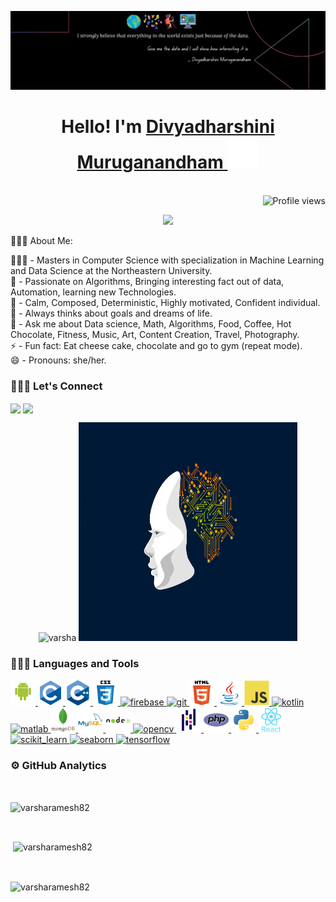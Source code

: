 ![logo](https://github.com/Divyadharsh/Divyadharsh/blob/main/Black%20Technology%20LinkedIn%20Banner%20(4).png)

<div align="center">
<h1> Hello! I'm <a href="https://github.com/Divyadharsh"> Divyadharshini Muruganandham <a><img src="https://github.com/Kathryn-Jie/Kathryn-Jie/blob/main/wave.gif" width="50px" height="50px"/></h1>
<Br>
<img src="https://camo.githubusercontent.com/08c037800f438485768a660c75c1ff65facb18c054b63483b615cc52c44b3195/68747470733a2f2f6b6f6d617265762e636f6d2f67687076632f3f757365726e616d653d766976656b39706174656c26636f6c6f723d626c756576696f6c6574267374796c653d666c6174" alt="Profile views" align='right'/> <a href="https://camo.githubusercontent.com/08c037800f438485768a660c75c1ff65facb18c054b63483b615cc52c44b3195/68747470733a2f2f6b6f6d617265762e636f6d2f67687076632f3f757365726e616d653d766976656b39706174656c26636f6c6f723d626c756576696f6c6574267374796c653d666c6174/"> </a> 
<br/>
<p align="center">
<a href="https://github.com/DenverCoder1/readme-typing-svg"><img src="https://readme-typing-svg.herokuapp.com?lines=I'm+a+Data+Scientist;I'm+a+Data+Analyst;I'm+a+Machine+Learning+Engineer;I'm+a+Software+Developer;Python%20|%20Data+Structures%20|%20Algorithms%20|%20SQL%20|%20Mathematics%20;Experimenting%20with%20Data%20and%new%20technologies&center=true&width=500&height=25"></a>
</p>
</div>
<div align="left">

👩🏻‍💻 About Me:

👩🏻‍🎓 - Masters in Computer Science with specialization in Machine Learning and Data Science at the Northeastern University.<br />
🔭 - Passionate on Algorithms, Bringing interesting fact out of data, Automation, learning new Technologies. <br />
🌱 - Calm, Composed, Deterministic, Highly motivated, Confident individual. <br />
🤔 - Always thinks about goals and dreams of life. <br />
💬 - Ask me about Data science, Math, Algorithms, Food, Coffee, Hot Chocolate, Fitness, Music, Art, Content Creation, Travel, Photography. <br />
⚡ - Fun fact: Eat cheese cake, chocolate and go to gym (repeat mode). <br />
😄 - Pronouns: she/her. <br />
   
<h3> 🙋🏻‍♀️ Let's Connect </h3>
<p align="left">
    <a href="https://linkedin.com/in/muruganandhamd/" target="blank">
        <img align="center" src="https://img.shields.io/badge/Divyadharshini Muruganandham-0077B5?style=for-the-badge&logo=linkedin&logoColor=white" /></a>
    <a href="mailto:divyadharshini0410@gmail.com" target="blank">
        <img align="center" src="https://img.shields.io/badge/divyadharshini0410@gmail.com-D14836?style=for-the-badge&logo=gmail&logoColor=white" />
    </a>
</p>

<p align="center">
    <img src="https://github.com/varsharamesh82/varsharamesh82/blob/main/coding.gif" width="350" height="350" alt="varsha" />
    <img src="https://github.com/Divyadharsh/Divyadharsh/blob/main/0_Yb_BsikIKFAtuKj9.gif" width="350" height="350" />
</p>

### 🧑🏻‍💻 Languages and Tools

<p align="left"> <a href="https://developer.android.com" target="_blank" rel="noreferrer"> <img src="https://raw.githubusercontent.com/devicons/devicon/master/icons/android/android-original-wordmark.svg" alt="android" width="40" height="40"/> </a> <a href="https://www.cprogramming.com/" target="_blank" rel="noreferrer"> <img src="https://raw.githubusercontent.com/devicons/devicon/master/icons/c/c-original.svg" alt="c" width="40" height="40"/> </a> <a href="https://www.w3schools.com/cpp/" target="_blank" rel="noreferrer"> <img src="https://raw.githubusercontent.com/devicons/devicon/master/icons/cplusplus/cplusplus-original.svg" alt="cplusplus" width="40" height="40"/> </a> <a href="https://www.w3schools.com/css/" target="_blank" rel="noreferrer"> <img src="https://raw.githubusercontent.com/devicons/devicon/master/icons/css3/css3-original-wordmark.svg" alt="css3" width="40" height="40"/> </a> <a href="https://firebase.google.com/" target="_blank" rel="noreferrer"> <img src="https://www.vectorlogo.zone/logos/firebase/firebase-icon.svg" alt="firebase" width="40" height="40"/> </a> <a href="https://git-scm.com/" target="_blank" rel="noreferrer"> <img src="https://www.vectorlogo.zone/logos/git-scm/git-scm-icon.svg" alt="git" width="40" height="40"/> </a> <a href="https://www.w3.org/html/" target="_blank" rel="noreferrer"> <img src="https://raw.githubusercontent.com/devicons/devicon/master/icons/html5/html5-original-wordmark.svg" alt="html5" width="40" height="40"/> </a> <a href="https://www.java.com" target="_blank" rel="noreferrer"> <img src="https://raw.githubusercontent.com/devicons/devicon/master/icons/java/java-original.svg" alt="java" width="40" height="40"/> </a> <a href="https://developer.mozilla.org/en-US/docs/Web/JavaScript" target="_blank" rel="noreferrer"> <img src="https://raw.githubusercontent.com/devicons/devicon/master/icons/javascript/javascript-original.svg" alt="javascript" width="40" height="40"/> </a> <a href="https://kotlinlang.org" target="_blank" rel="noreferrer"> <img src="https://www.vectorlogo.zone/logos/kotlinlang/kotlinlang-icon.svg" alt="kotlin" width="40" height="40"/> </a> <a href="https://www.mathworks.com/" target="_blank" rel="noreferrer"> <img src="https://upload.wikimedia.org/wikipedia/commons/2/21/Matlab_Logo.png" alt="matlab" width="40" height="40"/> </a> <a href="https://www.mongodb.com/" target="_blank" rel="noreferrer"> <img src="https://raw.githubusercontent.com/devicons/devicon/master/icons/mongodb/mongodb-original-wordmark.svg" alt="mongodb" width="40" height="40"/> </a> <a href="https://www.mysql.com/" target="_blank" rel="noreferrer"> <img src="https://raw.githubusercontent.com/devicons/devicon/master/icons/mysql/mysql-original-wordmark.svg" alt="mysql" width="40" height="40"/> </a> <a href="https://nodejs.org" target="_blank" rel="noreferrer"> <img src="https://raw.githubusercontent.com/devicons/devicon/master/icons/nodejs/nodejs-original-wordmark.svg" alt="nodejs" width="40" height="40"/> </a> <a href="https://opencv.org/" target="_blank" rel="noreferrer"> <img src="https://www.vectorlogo.zone/logos/opencv/opencv-icon.svg" alt="opencv" width="40" height="40"/> </a> <a href="https://pandas.pydata.org/" target="_blank" rel="noreferrer"> <img src="https://raw.githubusercontent.com/devicons/devicon/2ae2a900d2f041da66e950e4d48052658d850630/icons/pandas/pandas-original.svg" alt="pandas" width="40" height="40"/> </a> <a href="https://www.php.net" target="_blank" rel="noreferrer"> <img src="https://raw.githubusercontent.com/devicons/devicon/master/icons/php/php-original.svg" alt="php" width="40" height="40"/> </a> <a href="https://www.python.org" target="_blank" rel="noreferrer"> <img src="https://raw.githubusercontent.com/devicons/devicon/master/icons/python/python-original.svg" alt="python" width="40" height="40"/> </a> <a href="https://reactjs.org/" target="_blank" rel="noreferrer"> <img src="https://raw.githubusercontent.com/devicons/devicon/master/icons/react/react-original-wordmark.svg" alt="react" width="40" height="40"/> </a> <a href="https://scikit-learn.org/" target="_blank" rel="noreferrer"> <img src="https://upload.wikimedia.org/wikipedia/commons/0/05/Scikit_learn_logo_small.svg" alt="scikit_learn" width="40" height="40"/> </a> <a href="https://seaborn.pydata.org/" target="_blank" rel="noreferrer"> <img src="https://seaborn.pydata.org/_images/logo-mark-lightbg.svg" alt="seaborn" width="40" height="40"/> </a> <a href="https://www.tensorflow.org" target="_blank" rel="noreferrer"> <img src="https://www.vectorlogo.zone/logos/tensorflow/tensorflow-icon.svg" alt="tensorflow" width="40" height="40"/> </a>
</p>

### ⚙️ GitHub Analytics

<br>
<p><img align="center" src="https://github-readme-stats.vercel.app/api/top-langs?username=varsharamesh82&show_icons=true&locale=en&layout=compact&theme=merko" alt="varsharamesh82" /></p><br>

<p>&nbsp;<img align="center" src="https://github-readme-stats.vercel.app/api?username=varsharamesh82&show_icons=true&locale=en&theme=merko" alt="varsharamesh82" /></p><br>

<p><img align="center" src="https://github-readme-streak-stats.herokuapp.com/?user=varsharamesh82&&theme=merko" alt="varsharamesh82" /></p> 

